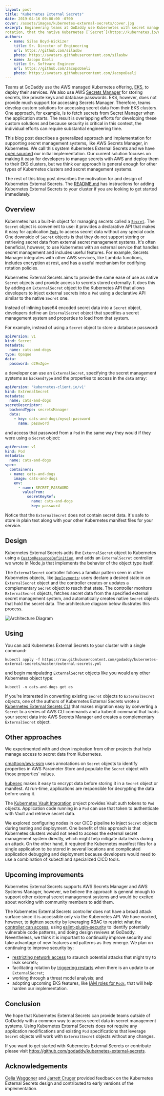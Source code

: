 ```yaml
---
layout: post
title: "Kubernetes External Secrets"
date: 2019-04-16 09:00:00 -0700
cover: /assets/images/kubernetes-external-secrets/cover.jpg
excerpt: Engineering teams at GoDaddy use Kubernetes with secret management systems, like AWS Secrets Manager. "External" secret management systems often provide useful features, such as
rotation, that the native Kubernetes [`Secret`](https://kubernetes.io/docs/concepts/configuration/secret/) object does not support. External systems, however, require extra work for engineering teams to leverage in their Kubernetes clusters. For example, a team might need to implement custom application code to load secret data at run-time.  Kubernetes External Secrets is a new open source project that addresses this issue by introducing the `ExternalSecret` object type. With an `ExternalSecret` object, an engineering team can manage its secret data in an external system and access that data in the same way they would if they were using a `Secret` object.
authors:
  - name: Silas Boyd-Wickizer
    title: Sr. Director of Engineering
    url: https://github.com/silasbw
    photo: https://avatars.githubusercontent.com/silasbw
  - name: Jacopo Daeli
    title: Sr. Software Engineer
    url: https://github.com/JacopoDaeli
    photo: https://avatars.githubusercontent.com/JacopoDaeli
---
```


Teams at GoDaddy use the AWS managed Kubernetes offering,
[EKS](https://aws.amazon.com/eks/), to deploy their services. We also
use AWS [Secrets Manager](https://aws.amazon.com/secrets-manager/) for
storing secrets, like private keys and database passwords. EKS,
however, does not provide much support for accessing Secrets
Manager. Therefore, teams develop custom solutions for
accessing secret data from their EKS clusters. One approach, for
example, is to fetch secrets from Secret Manager when the application
starts. The result is overlapping efforts for developing these custom
solutions and because security is critical in this context, the
individual efforts can require substantial engineering time.

This blog post describes a generalized approach and
implementation for supporting secret management systems, like AWS Secrets
Manager, in Kubernetes. We call this system Kubernetes External
Secrets and we have [open
sourced](https://github.com/godaddy/kubernetes-external-secrets) our
initial implementation. Our current solution focuses on making it easy
for developers to manage secrets with AWS and deploy them to their EKS
clusters, but we think our approach is general enough for other types
of Kubernetes clusters and secret management systems.

The rest of this blog post describes the motivation for and design of
Kubernetes External Secrets. The
[README.md](https://github.com/godaddy/kubernetes-external-secrets)
has instructions for adding Kubernetes External Secrets to your
cluster if you are looking to get started immediately.

## Overview

Kubernetes has a built-in object for managing secrets called a
[`Secret`](https://kubernetes.io/docs/concepts/configuration/secret/). The
`Secret` object is convenient to use: it provides a declarative API
that makes it easy for application
[`Pods`](https://kubernetes.io/docs/concepts/configuration/secret/#using-secrets)
to access secret data without any special code.  One downside of
`Secret` objects is that they do not support storing or retrieving
secret data from external secret management systems. It's often
beneficial, however, to use Kubernetes with an external service that
handles secret management and includes useful features. For
example, Secrets Manager integrates with other AWS services, like
Lambda functions, includes encryption at rest, and has a useful
mechanism for codifying rotation policies.

Kubernetes External Secrets aims to provide the same ease of use as
native `Secret` objects and provide access to secrets stored
externally. It does this by adding an `ExternalSecret` object to the
Kubernetes API that allows developers to inject external secrets into
a `Pod` using a declarative API similar to the native `Secret`
one.

Instead of inlining base64 encoded secret data into a `Secret` object,
developers define an `ExternalSecret` object that specifies a secret
management system and properties to load from that system.

For example, instead of using a `Secret` object to store a database
password:

```yaml
apiVersion: v1
kind: Secret
metadata:
  name: cats-and-dogs
type: Opaque
data:
  password: d29vZgo=
```

a developer can use an `ExternalSecret`, specifying the secret
management systems as `backendType` and the properties to access in the
`data` array:

```yaml
apiVersion: 'kubernetes-client.io/v1'
kind: ExtrenalSecret
metadata:
  name: cats-and-dogs
secretDescriptor:
  backendType: secretsManager
  data:
    - key: cats-and-dogs/mysql-password
      name: password
```

and access that password from a `Pod` in the same way they would
if they were using a `Secret` object:

```yaml
apiVersion: v1
kind: Pod
metadata:
  name: cats-and-dogs
spec:
  containers:
  - name: cats-and-dogs
    image: cats-and-dogs
    env:
      - name: SECRET_PASSWORD
        valueFrom:
          secretKeyRef:
            name: cats-and-dogs
            key: password
```

Notice that the `ExternalSecret` does not contain secret data. It's
safe to store in plain text along with your other Kubernetes manifest
files for your service.

## Design

Kubernetes External Secrets adds the `ExternalSecret` object to
Kubernetes using a
[`CustomResourceDefinition`](https://kubernetes.io/docs/concepts/extend-kubernetes/api-extension/custom-resources/),
and adds an `ExternalSecret` controller we wrote in Node.js that implements
the behavior of the object type itself.

The `ExternalSecret` controller follows a familiar pattern seen in
other Kubernetes objects, like
[`Deployments`](https://kubernetes.io/docs/concepts/workloads/controllers/deployment/):
users declare a desired state in an `ExternalSecret` object and the
controller creates or updates a complementary `Secret` object to reach
that state. The controller monitors `ExternalSecret` objects, fetches
secret data from the specified external secret management system, and automatically
creates native `Secret` objects that hold the secret data. The
architecture diagram below illustrates this process.

![Architecture Diagram](/assets/images/kubernetes-external-secrets/architecture.png)

## Using

You can add Kubernetes External Secrets to your cluster with a single command:

```
kubectl apply -f https://raw.githubusercontent.com/godaddy/kubernetes-external-secrets/master/external-secrets.yml
```

and begin manipulating `ExternalSecret` objects like you would any
other Kubernetes object type:

```
kubectl -n cats-and-dogs get es
```

If you're interested in converting existing `Secret` objects to
`ExternalSecret` objects, one of the authors of Kubernetes External
Secrets wrote a [Kubernetes External Secrets
CLI](https://github.com/silasbw/kubernetes-external-secrets-cli) that
makes migration easy by converting a `Secret` to a series of AWS
CLI commands and a kubectl command that loads your secret data
into AWS Secrets Manager and creates a complementary `ExternalSecret`
object.

## Other approaches

We experimented with and drew inspiration from other projects that
help manage access to secret data from Kubernetes.

[cmattoon/aws-ssm](https://github.com/cmattoon/aws-ssm) uses annotations on
`Secret` objects to identify properties in AWS Parameter Store and
populate the `Secret` object with those properties' values.

[kubesec](https://github.com/shyiko/kubesec) makes it easy to encrypt
data before storing it in a `Secret` object or manifest. At run-time,
applications are responsible for decrypting the data before using it.

The [Kubernetes Vault
Integration](https://github.com/Boostport/kubernetes-vault) project
provides Vault auth tokens to `Pod` objects. Application code running
in a `Pod` can use that token to authenticate with Vault and retrieve
secret data.

We explored configuring nodes in our CICD pipeline to inject
`Secret` objects during testing and deployment. One benefit of this
approach is that Kubernetes clusters would not need to access the
external secret management system directly, which might help mitigate
data leaks during an attack. On the other
hand, it required the Kubernetes manifest files for a single
application to be stored in several locations and complicated
application debugging and deployment because developers would need to
use a combination of kubectl and specialized CICD tools.

## Upcoming improvements

Kubernetes External Secrets supports AWS Secrets Manager and AWS
Systems Manager, however, we believe the approach is general enough to
support other external secret management systems and would be excited
about working with community members to add them.

The Kubernetes External Secrets controller does not have a broad
attack surface since it is accessible only via the Kubernetes API. We
have worked, however, to tighten security by leveraging RBAC to
restrict what the [controller can
access](https://github.com/godaddy/kubernetes-external-secrets/blob/master/external-secrets.yml),
using
[eslint-plugin-security](https://github.com/nodesecurity/eslint-plugin-security)
to identify potentially vulnerable code patterns, and doing design
reviews at GoDaddy. Nevertheless, we think it is important to
continually improve security and take advantage of new features and
patterns as they emerge. We plan on continuing to improve security by:

* [restricting network access](https://github.com/godaddy/kubernetes-external-secrets/issues/37) to staunch potential attacks that might try to leak secrets;
* facilitating rotation by [triggering restarts](https://github.com/godaddy/kubernetes-external-secrets/issues/38) when there is an update to an `ExternalSecret`;
* working through a threat model analysis; and
* adopting upcoming EKS features, like [IAM roles for `Pods`](https://github.com/aws/containers-roadmap/issues/23), that
will help harden our implementation.

## Conclusion

We hope that Kubernetes External Secrets can provide teams outside of
GoDaddy with a common way to access secret data in secret management
systems. Using Kubernetes External Secrets does not require any
application modifications and existing `Pod` specifications that
leverage `Secret` objects will work with `ExternalSecret` objects
without any changes.

If you want to get started with Kubernetes External Secrets or
contribute please visit
<https://github.com/godaddy/kubernetes-external-secrets>.

## Acknowledgements

[Celia Waggoner](https://www.linkedin.com/in/celiawaggoner/) and
[Jarrett Cruger](https://www.linkedin.com/in/jcruger/) provided
feedback on the Kubernetes External Secrets design and contributed to
early versions of the implementation.
